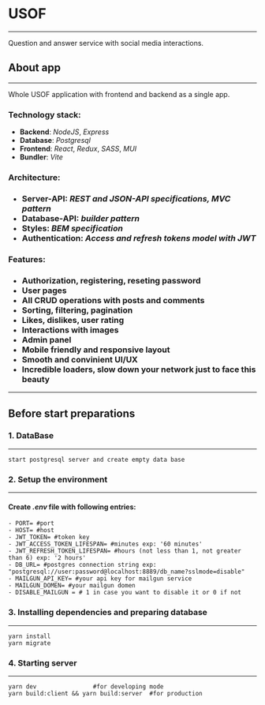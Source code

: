 # USOF
---

Question and answer service with social media interactions.

## About app
---
Whole USOF application with frontend and backend as a single app.

<h3>Technology stack:</h3>
<ul>
	<li><b>Backend</b>: 	<i>NodeJS</i>, <i>Express</i> </li>
	<li><b>Database</b>: 	<i>Postgresql</i> </li>
	<li><b>Frontend</b>: 	<i>React</i>, <i>Redux</i>, <i>SASS</i>, <i>MUI</i> </li>
	<li><b>Bundler</b>: 	<i>Vite</i> </li>
</ul>

<h3>Architecture:<h3>
<ul>
	<li><b>Server-API:</b> 	<i>REST and JSON-API specifications, MVC pattern</i> </li>
	<li><b>Database-API:</b> <i>builder pattern</i> </li>
	<li><b>Styles:</b> <i> BEM specification</i> </li>
	<li><b>Authentication:</b> <i> Access and refresh tokens model with JWT</i> </li>
</ul>

<h3>Features:<h3>
<ul>	
	<li>Authorization, registering, reseting password</li>
	<li>User pages</li>
	<li>All CRUD operations with posts and comments</li>
	<li>Sorting, filtering, pagination</li>
	<li>Likes, dislikes, user rating</li>
	<li>Interactions with images</li>
	<li>Admin panel</li>
	<li>Mobile friendly and responsive layout</li>
	<li>Smooth and convinient UI/UX </li>
	<li>Incredible loaders, slow down your network just to face this beauty</li>
</ul>
<hr>
<h2>Before start preparations</h2>

### 1. DataBase
---
    start postgresql server and create empty data base
    
### 2. Setup the environment
---
#### Create ***.env*** file with following entries:
	- PORT= #port
	- HOST= #host
	- JWT_TOKEN= #token key
	- JWT_ACCESS_TOKEN_LIFESPAN= #minutes exp: '60 minutes'
	- JWT_REFRESH_TOKEN_LIFESPAN= #hours (not less than 1, not greater than 6) exp: '2 hours'
	- DB_URL= #postgres connection string exp: "postgresql://user:password@localhost:8889/db_name?sslmode=disable"
	- MAILGUN_API_KEY= #your api key for mailgun service
	- MAILGUN_DOMEN= #your mailgun domen
	- DISABLE_MAILGUN = # 1 in case you want to disable it or 0 if not

### 3. Installing dependencies and preparing database
---
	yarn install      
	yarn migrate

### 4. Starting server
---
	yarn dev 				#for developing mode
	yarn build:client && yarn build:server 	#for production
